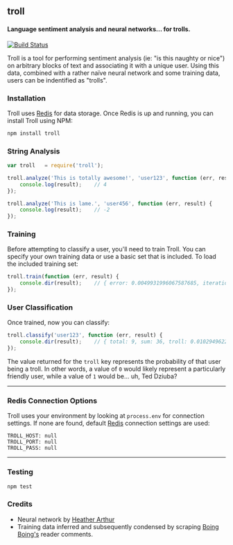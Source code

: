 ## troll
#### Language sentiment analysis and neural networks... for trolls.

[![Build Status](https://secure.travis-ci.org/thisandagain/troll.png)](http://travis-ci.org/thisandagain/troll)

Troll is a tool for performing sentiment analysis (ie: "is this naughty or nice") on arbitrary blocks of text and associating it with a unique user. Using this data, combined with a rather naïve neural network and some training data, users can be indentified as "trolls".

### Installation
Troll uses [Redis](http://redis.io/) for data storage. Once Redis is up and running, you can install Troll using NPM:
```bash
npm install troll
```

### String Analysis
```javascript
var troll   = require('troll');

troll.analyze('This is totally awesome!', 'user123', function (err, result) {
    console.log(result);    // 4
});

troll.analyze('This is lame.', 'user456', function (err, result) {
    console.log(result);    // -2
});
```

### Training
Before attempting to classify a user, you'll need to train Troll. You can specify your own training data or use a basic set that is included. To load the included training set:
```javascript
troll.train(function (err, result) {
    console.dir(result);    // { error: 0.0049931996067587685, iterations: 802 }
});
```

### User Classification
Once trained, now you can classify:
```javascript
troll.classify('user123', function (err, result) {
    console.dir(result);    // { total: 9, sum: 36, troll: 0.010294962292857838 }
});
```

The value returned for the `troll` key represents the probability of that user being a troll. In other words, a value of `0` would likely represent a particularly friendly user, while a value of `1` would be... uh, Ted Dziuba?

---

### Redis Connection Options
Troll uses your environment by looking at `process.env` for connection settings. If none are found, default [Redis](http://redis.io/) connection settings are used:
```
TROLL_HOST: null
TROLL_PORT: null
TROLL_PASS: null
```

---

### Testing
```bash
npm test
```

### Credits
- Neural network by [Heather Arthur](https://github.com/harthur)
- Training data inferred and subsequently condensed by scraping [Boing Boing's](http://boingboing.net) reader comments.
